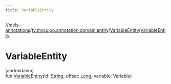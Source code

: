 ```yaml
---
title: VariableEntity
---
```

//[mcls-annotations](../../../index.html)/[tv.mycujoo.annotation.domain.entity](../index.html)/[VariableEntity](index.html)/[VariableEntity](-variable-entity.html)



# VariableEntity



[androidJvm]\
fun [VariableEntity](-variable-entity.html)(id: [String](https://kotlinlang.org/api/latest/jvm/stdlib/kotlin/-string/index.html), offset: [Long](https://kotlinlang.org/api/latest/jvm/stdlib/kotlin/-long/index.html), variable: Variable)





